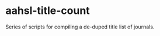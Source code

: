 aahsl-title-count
=================

Series of scripts for compiling a de-duped title list of journals.
